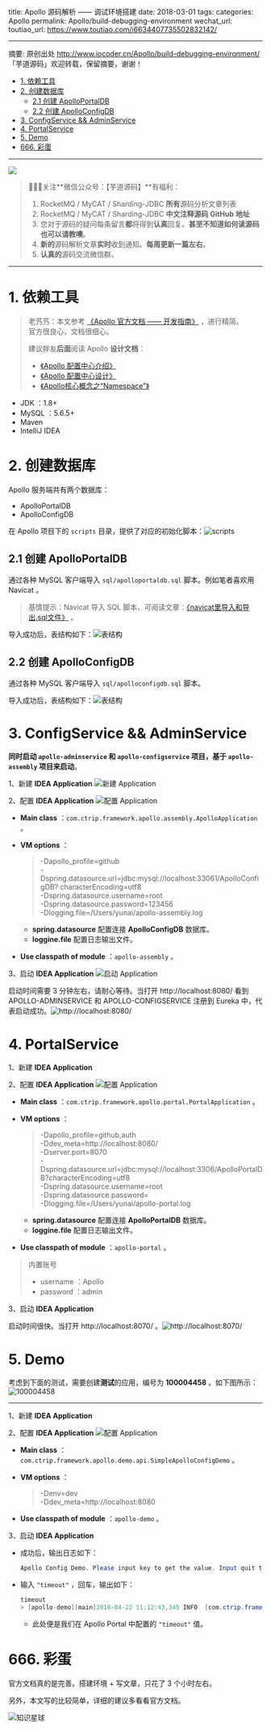 title: Apollo 源码解析 —— 调试环境搭建
date: 2018-03-01
tags:
categories: Apollo
permalink: Apollo/build-debugging-environment
wechat_url:
toutiao_url: https://www.toutiao.com/i6634407735502832142/

---

摘要: 原创出处 http://www.iocoder.cn/Apollo/build-debugging-environment/ 「芋道源码」欢迎转载，保留摘要，谢谢！

- [1. 依赖工具](http://www.iocoder.cn/Apollo/build-debugging-environment/)
- [2. 创建数据库](http://www.iocoder.cn/Apollo/build-debugging-environment/)
  - [2.1 创建 ApolloPortalDB](http://www.iocoder.cn/Apollo/build-debugging-environment/)
  - [2.2 创建 ApolloConfigDB](http://www.iocoder.cn/Apollo/build-debugging-environment/)
- [3. ConfigService && AdminService](http://www.iocoder.cn/Apollo/build-debugging-environment/)
- [4. PortalService](http://www.iocoder.cn/Apollo/build-debugging-environment/)
- [5. Demo](http://www.iocoder.cn/Apollo/build-debugging-environment/)
- [666. 彩蛋](http://www.iocoder.cn/Apollo/build-debugging-environment/)

-------

![](http://www.iocoder.cn/images/common/wechat_mp_2018_05_18.jpg)

> 🙂🙂🙂关注**微信公众号：【芋道源码】**有福利：  
> 1. RocketMQ / MyCAT / Sharding-JDBC **所有**源码分析文章列表  
> 2. RocketMQ / MyCAT / Sharding-JDBC **中文注释源码 GitHub 地址**  
> 3. 您对于源码的疑问每条留言**都**将得到**认真**回复。**甚至不知道如何读源码也可以请教噢**。  
> 4. **新的**源码解析文章**实时**收到通知。**每周更新一篇左右**。  
> 5. **认真的**源码交流微信群。

-------

# 1. 依赖工具

> 老艿艿：本文参考 [《Apollo 官方文档 —— 开发指南》](https://github.com/ctripcorp/apollo/wiki/Apollo%E5%BC%80%E5%8F%91%E6%8C%87%E5%8D%97) ，进行精简。  
> 官方很良心，文档很细心。
> 
> 建议胖友**后面**阅读 Apollo **设计文档**：
> 
> * [《Apollo 配置中心介绍》](https://github.com/ctripcorp/apollo/wiki/Apollo%E9%85%8D%E7%BD%AE%E4%B8%AD%E5%BF%83%E4%BB%8B%E7%BB%8D)
> * [《Apollo 配置中心设计》](https://github.com/ctripcorp/apollo/wiki/Apollo%E9%85%8D%E7%BD%AE%E4%B8%AD%E5%BF%83%E8%AE%BE%E8%AE%A1)
> * [《Apollo核心概念之“Namespace”》](https://github.com/ctripcorp/apollo/wiki/Apollo%E6%A0%B8%E5%BF%83%E6%A6%82%E5%BF%B5%E4%B9%8B%E2%80%9CNamespace%E2%80%9D)

* JDK ：1.8+
* MySQL ：5.6.5+
* Maven
* IntelliJ IDEA

# 2. 创建数据库

Apollo 服务端共有两个数据库：

* ApolloPortalDB
* ApolloConfigDB

在 Apollo 项目下的  `scripts` 目录，提供了对应的初始化脚本：![scripts](http://www.iocoder.cn/images/Apollo/2018_03_01/01.png)

## 2.1 创建 ApolloPortalDB

通过各种 MySQL 客户端导入 `sql/apolloportaldb.sql` 脚本。例如笔者喜欢用 Navicat 。

> 基情提示：Navicat 导入 SQL 脚本，可阅读文章：[《navicat里导入和导出.sql文件》](https://blog.csdn.net/longshenlmj/article/details/17379217) 。

导入成功后，表结构如下：![表结构](http://www.iocoder.cn/images/Apollo/2018_03_01/02.png)

## 2.2 创建 ApolloConfigDB

通过各种 MySQL 客户端导入 `sql/apolloconfigdb.sql` 脚本。

导入成功后，表结构如下：![表结构](http://www.iocoder.cn/images/Apollo/2018_03_01/03.png)

# 3. ConfigService && AdminService

**同时启动 `apollo-adminservice` 和 `apollo-configservice` 项目，基于 `apollo-assembly` 项目来启动**。

1、新建 **IDEA Application** ![新建 Application](http://www.iocoder.cn/images/Apollo/2018_03_01/04.png)

2、配置 **IDEA Application** ![配置 Application](http://www.iocoder.cn/images/Apollo/2018_03_01/05.png)

* **Main class** ：`com.ctrip.framework.apollo.assembly.ApolloApplication` 。
* **VM options** ：

    > -Dapollo_profile=github  
    > -Dspring.datasource.url=jdbc:mysql://localhost:33061/ApolloConfigDB?  characterEncoding=utf8  
    > -Dspring.datasource.username=root  
    > -Dspring.datasource.password=123456  
    > -Dlogging.file=/Users/yunai/apollo-assembly.log  

    * **spring.datasource**  配置连接 **ApolloConfigDB** 数据库。
    * **loggine.file** 配置日志输出文件。

* **Use classpath of  module** ：`apollo-assembly` 。

3、启动 **IDEA Application** ![启动 Application](http://www.iocoder.cn/images/Apollo/2018_03_01/06.png)

启动时间需要 3 分钟左右，请耐心等待。当打开 http://localhost:8080/ 看到 APOLLO-ADMINSERVICE 和 APOLLO-CONFIGSERVICE 注册到 Eureka 中，代表启动成功。![http://localhost:8080/](http://www.iocoder.cn/images/Apollo/2018_03_01/07.png)

# 4. PortalService

1、新建 **IDEA Application**

2、配置 **IDEA Application** ![配置 Application](http://www.iocoder.cn/images/Apollo/2018_03_01/08.png)

* **Main class** ：`com.ctrip.framework.apollo.portal.PortalApplication` 。
* **VM options** ：

    > -Dapollo_profile=github,auth  
    > -Ddev_meta=http://localhost:8080/  
    > -Dserver.port=8070  
    > -Dspring.datasource.url=jdbc:mysql://localhost:3306/ApolloPortalDB?characterEncoding=utf8  
    > -Dspring.datasource.username=root  
    > -Dspring.datasource.password=  
    > -Dlogging.file=/Users/yunai/apollo-portal.log 

    * **spring.datasource**  配置连接 **ApolloPortalDB** 数据库。
    * **loggine.file** 配置日志输出文件。

* **Use classpath of  module** ：`apollo-portal` 。

> 内置账号
>
> * username ：Apollo
> * password ：admin

3、启动 **IDEA Application** 

启动时间很快。当打开 http://localhost:8070/ 。![http://localhost:8070/](http://www.iocoder.cn/images/Apollo/2018_03_01/09.png)

# 5. Demo

考虑到下面的测试，需要创建**测试**的应用，编号为 **100004458** 。如下图所示：![100004458](http://www.iocoder.cn/images/Apollo/2018_03_01/10.png)

-------

1、新建 **IDEA Application**

2、配置 **IDEA Application** ![配置 Application](http://www.iocoder.cn/images/Apollo/2018_03_01/11.png)

* **Main class** ：`com.ctrip.framework.apollo.demo.api.SimpleApolloConfigDemo` 。
* **VM options** ：

    > -Denv=dev  
    > -Ddev_meta=http://localhost:8080

* **Use classpath of  module** ：`apollo-demo` 。

3、启动 **IDEA Application**

* 成功后，输出日志如下：

    ```Java
    Apollo Config Demo. Please input key to get the value. Input quit to exit.
    ```

* 输入 `"timeout"` ，回车，输出如下：

    ```Java
    timeout
    > [apollo-demo][main]2018-04-22 11:12:43,345 INFO  [com.ctrip.framework.apollo.demo.api.SimpleApolloConfigDemo] Loading key : timeout with value: 6666
    ```  
    
    * 此处便是我们在 Apollo Portal  中配置的 `"timeout"` 值。

# 666. 彩蛋

官方文档真的是完善。搭建环境 + 写文章，只花了 3 个小时左右。

另外，本文写的比较简单，详细的建议多看看官方文档。

![知识星球](http://www.iocoder.cn/images/Architecture/2017_12_29/01.png)

